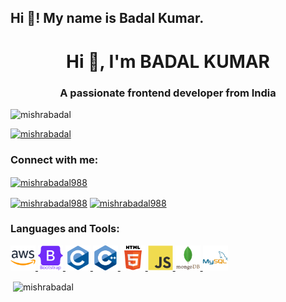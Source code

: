 <h2 align="left">Hi 👋! My name is Badal Kumar.</h2>
<h1 align="center">Hi 👋, I'm BADAL KUMAR</h1>
<h3 align="center">A passionate frontend developer from India</h3>

<p align="left"> <img src="https://komarev.com/ghpvc/?username=mishrabadal&label=Profile%20views&color=0e75b6&style=flat" alt="mishrabadal" /> </p>

<p align="left"> <a href="https://github.com/ryo-ma/github-profile-trophy"><img src="https://github-profile-trophy.vercel.app/?username=mishrabadal" alt="mishrabadal" /></a> </p>

<h3 align="left">Connect with me:</h3>
<p align="left">
<a href="https://www.leetcode.com/mishrabadal988" target="blank"><img align="center" src="https://raw.githubusercontent.com/rahuldkjain/github-profile-readme-generator/master/src/images/icons/Social/leet-code.svg" alt="mishrabadal988" height="30" width="40" /></a>

  <a href="https://www.geeksforgeeks.org/user/mishrabadal988/" target="blank"><img align="center" src="https://media.geeksforgeeks.org/gfg-gg-logo.svg" alt="mishrabadal988" height="30" width="40" /></a>
    <a href="https://www.codechef.com/users/mishrabadal" target="blank"><img align="center" src="https://scontent.fdel81-1.fna.fbcdn.net/v/t39.30808-6/310392454_523158479819476_6417259191138905767_n.png?_nc_cat=102&ccb=1-7&_nc_sid=6ee11a&_nc_ohc=-HkcFNRRY5wQ7kNvwFClHmI&_nc_oc=AdnK-ldZVOkbrrzDm3wbpNbE_p_-USf4DPHr9lP5vKboXKOwCXxyLI4WUjO-RXYYz00&_nc_zt=23&_nc_ht=scontent.fdel81-1.fna&_nc_gid=lkHwiHdIgmKFb9wFmgINyA&oh=00_AfEe5r29S4BM_2aOmOzMQVnvNVBn-_1VNJtMR5L8-HpWqQ&oe=6811B486" alt="mishrabadal988" height="30" width="40" /></a>
</p>

<h3 align="left">Languages and Tools:</h3>
<p align="left"> <a href="https://aws.amazon.com" target="_blank" rel="noreferrer"> <img src="https://raw.githubusercontent.com/devicons/devicon/master/icons/amazonwebservices/amazonwebservices-original-wordmark.svg" alt="aws" width="40" height="40"/> </a> <a href="https://getbootstrap.com" target="_blank" rel="noreferrer"> <img src="https://raw.githubusercontent.com/devicons/devicon/master/icons/bootstrap/bootstrap-plain-wordmark.svg" alt="bootstrap" width="40" height="40"/> </a> <a href="https://www.cprogramming.com/" target="_blank" rel="noreferrer"> <img src="https://raw.githubusercontent.com/devicons/devicon/master/icons/c/c-original.svg" alt="c" width="40" height="40"/> </a> <a href="https://www.w3schools.com/cpp/" target="_blank" rel="noreferrer"> <img src="https://raw.githubusercontent.com/devicons/devicon/master/icons/cplusplus/cplusplus-original.svg" alt="cplusplus" width="40" height="40"/> </a> <a href="https://www.w3.org/html/" target="_blank" rel="noreferrer"> <img src="https://raw.githubusercontent.com/devicons/devicon/master/icons/html5/html5-original-wordmark.svg" alt="html5" width="40" height="40"/> </a> <a href="https://developer.mozilla.org/en-US/docs/Web/JavaScript" target="_blank" rel="noreferrer"> <img src="https://raw.githubusercontent.com/devicons/devicon/master/icons/javascript/javascript-original.svg" alt="javascript" width="40" height="40"/> </a> <a href="https://www.mongodb.com/" target="_blank" rel="noreferrer"> <img src="https://raw.githubusercontent.com/devicons/devicon/master/icons/mongodb/mongodb-original-wordmark.svg" alt="mongodb" width="40" height="40"/> </a> <a href="https://www.mysql.com/" target="_blank" rel="noreferrer"> <img src="https://raw.githubusercontent.com/devicons/devicon/master/icons/mysql/mysql-original-wordmark.svg" alt="mysql" width="40" height="40"/> </a> </p>

<p>&nbsp;<img align="center" src="https://github-readme-stats.vercel.app/api?username=mishrabadal&show_icons=true&locale=en" alt="mishrabadal" /></p>

